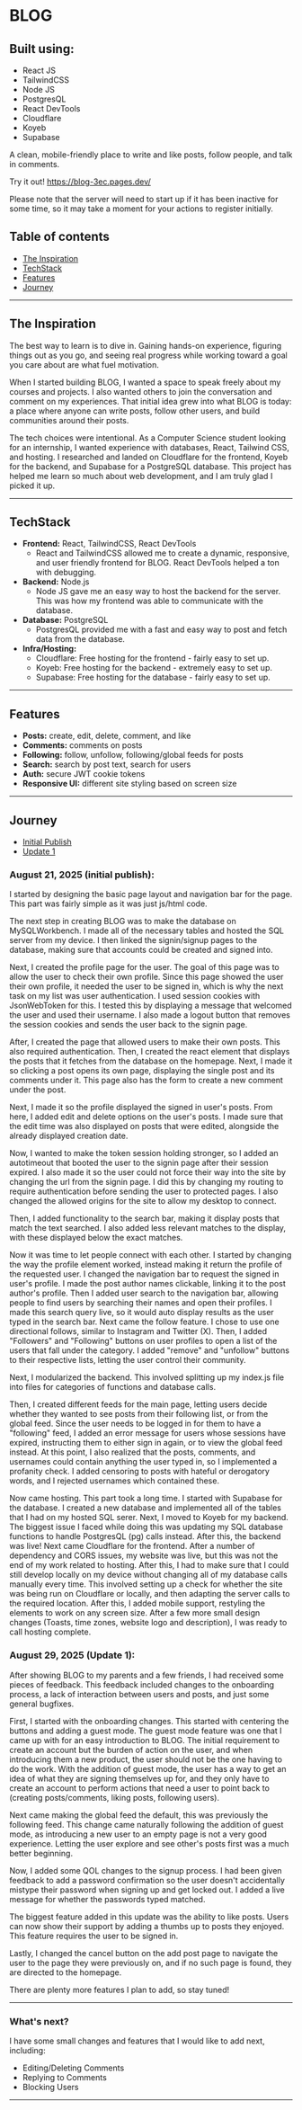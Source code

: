 # BLOG
## Built using: 
- React JS
- TailwindCSS
- Node JS
- PostgresQL
- React DevTools
- Cloudflare
- Koyeb
- Supabase

A clean, mobile-friendly place to write and like posts, follow people, and talk in comments.

Try it out! https://blog-3ec.pages.dev/

Please note that the server will need to start up if it has been inactive for some time, so it may take a moment for your actions to register initially. 

## Table of contents
- [The Inspiration](#the-inspiration)
- [TechStack](#techstack)
- [Features](#features)
- [Journey](#journey)

---

## The Inspiration
The best way to learn is to dive in. Gaining hands-on experience, figuring things out as you go, and seeing real progress while working toward a goal you care about are what fuel motivation.

When I started building BLOG, I wanted a space to speak freely about my courses and projects. I also wanted others to join the conversation and comment on my experiences. That initial idea grew into what BLOG is today: a place where anyone can write posts, follow other users, and build communities around their posts.

The tech choices were intentional. As a Computer Science student looking for an internship, I wanted experience with databases, React, Tailwind CSS, and hosting. I researched and landed on Cloudflare for the frontend, Koyeb for the backend, and Supabase for a PostgreSQL database. This project has helped me learn so much about web development, and I am truly glad I picked it up. 

---

## TechStack
- **Frontend:** React, TailwindCSS, React DevTools
  - React and TailwindCSS allowed me to create a dynamic, responsive, and user friendly frontend for BLOG. React DevTools helped a ton with debugging. 
- **Backend:** Node.js
  - Node JS gave me an easy way to host the backend for the server. This was how my frontend was able to communicate with the database. 
- **Database:** PostgreSQL
  - PostgresQL provided me with a fast and easy way to post and fetch data from the database. 
- **Infra/Hosting:**
  - Cloudflare: Free hosting for the frontend - fairly easy to set up.
  - Koyeb: Free hosting for the backend - extremely easy to set up.
  - Supabase: Free hosting for the database - fairly easy to set up.

---

## Features
- **Posts:** create, edit, delete, comment, and like
- **Comments:** comments on posts
- **Following:** follow, unfollow, following/global feeds for posts
- **Search:** search by post text, search for users
- **Auth:** secure JWT cookie tokens
- **Responsive UI:** different site styling based on screen size

---

## Journey
- [Initial Publish](#august-21-2025-initial-publish)
- [Update 1](#august-29-2025-update-1)

### <a id="august-21-2025-initial-publish"></a> August 21, 2025 (initial publish):
I started by designing the basic page layout and navigation bar for the page. This part was fairly simple as it was just js/html code. 

The next step in creating BLOG was to make the database on MySQLWorkbench. I made all of the necessary tables and hosted the SQL server from my device. I then linked the signin/signup pages to the database, making sure that accounts could be created and signed into. 

Next, I created the profile page for the user. The goal of this page was to allow the user to check their own profile. Since this page showed the user their own profile, it needed the user to be signed in, which is why the next task on my list was user authentication. I used session cookies with JsonWebToken for this. I tested this by displaying a message that welcomed the user and used their username. I also made a logout button that removes the session cookies and sends the user back to the signin page. 

After, I created the page that allowed users to make their own posts. This also required authentication. Then, I created the react element that displays the posts that it fetches from the database on the homepage. Next, I made it so clicking a post opens its own page, displaying the single post and its comments under it. This page also has the form to create a new comment under the post. 

Next, I made it so the profile displayed the signed in user's posts. From here, I added edit and delete options on the user's posts. I made sure that the edit time was also displayed on posts that were edited, alongside the already displayed creation date. 

Now, I wanted to make the token session holding stronger, so I added an autotimeout that booted the user to the signin page after their session expired. I also made it so the user could not force their way into the site by changing the url from the signin page. I did this by changing my routing to require authentication before sending the user to protected pages. I also changed the allowed origins for the site to allow my desktop to connect. 

Then, I added functionality to the search bar, making it display posts that match the text searched. I also added less relevant matches to the display, with these displayed below the exact matches. 

Now it was time to let people connect with each other. I started by changing the way the profile element worked, instead making it return the profile of the requested user. I changed the navigation bar to request the signed in user's profile. I made the post author names clickable, linking it to the post author's profile. Then I added user search to the navigation bar, allowing people to find users by searching their names and open their profiles. I made this search query live, so it would auto display results as the user typed in the search bar. Next came the follow feature. I chose to use one directional follows, similar to Instagram and Twitter (X). Then, I added "Followers" and "Following" buttons on user profiles to open a list of the users that fall under the category. I added "remove" and "unfollow" buttons to their respective lists, letting the user control their community. 

Next, I modularized the backend. This involved splitting up my index.js file into files for categories of functions and database calls.

Then, I created different feeds for the main page, letting users decide whether they wanted to see posts from their following list, or from the global feed. Since the user needs to be logged in for them to have a "following" feed, I added an error message for users whose sessions have expired, instructing them to either sign in again, or to view the global feed instead. At this point, I also realized that the posts, comments, and usernames could contain anything the user typed in, so I implemented a profanity check. I added censoring to posts with hateful or derogatory words, and I rejected usernames which contained these. 

Now came hosting. This part took a long time. I started with Supabase for the database. I created a new database and implemented all of the tables that I had on my hosted SQL serer. Next, I moved to Koyeb for my backend. The biggest issue I faced while doing this was updating my SQL database functions to handle PostgresQL (pg) calls instead. After this, the backend was live! Next came Cloudflare for the frontend. After a number of dependency and CORS issues, my website was live, but this was not the end of my work related to hosting. After this, I had to make sure that I could still develop locally on my device without changing all of my database calls manually every time. This involved setting up a check for whether the site was being run on Cloudflare or locally, and then adapting the server calls to the required location. After this, I added mobile support, restyling the elements to work on any screen size. After a few more small design changes (Toasts, time zones, website logo and description), I was ready to call hosting complete. 

### <a id="august-29-2025-update-1"></a> August 29, 2025 (Update 1):
After showing BLOG to my parents and a few friends, I had received some pieces of feedback. This feedback included changes to the onboarding process, a lack of interaction between users and posts, and just some general bugfixes. 

First, I started with the onboarding changes. This started with centering the buttons and adding a guest mode. The guest mode feature was one that I came up with for an easy introduction to BLOG. The initial requirement to create an account but the burden of action on the user, and when introducing them a new product, the user should not be the one having to do the work. With the addition of guest mode, the user has a way to get an idea of what they are signing themselves up for, and they only have to create an account to perform actions that need a user to point back to (creating posts/comments, liking posts, following users). 

Next came making the global feed the default, this was previously the following feed. This change came naturally following the addition of guest mode, as introducing a new user to an empty page is not a very good experience. Letting the user explore and see other's posts first was a much better beginning. 

Now, I added some QOL changes to the signup process. I had been given feedback to add a password confirmation so the user doesn't accidentally mistype their password when signing up and get locked out. I added a live message for whether the passwords typed matched. 

The biggest feature added in this update was the ability to like posts. Users can now show their support by adding a thumbs up to posts they enjoyed. This feature requires the user to be signed in. 

Lastly, I changed the cancel button on the add post page to navigate the user to the page they were previously on, and if no such page is found, they are directed to the homepage. 

There are plenty more features I plan to add, so stay tuned!

---

### What's next?
I have some small changes and features that I would like to add next, including: 
- Editing/Deleting Comments
- Replying to Comments
- Blocking Users

---


